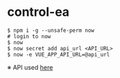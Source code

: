 # control-ea

```
$ npm i -g --unsafe-perm now
# login to now
$ now
$ now secret add api_url <API_URL>
$ now -e VUE_APP_API_URL=@api_url
```

※ API used [here](https://github.com/Silver-birder/control-ea-api)
